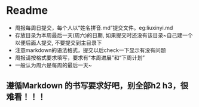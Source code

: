 # Readme
+ 周报每周日提交，每个人以“姓名拼音.md”提交文件。eg:liuxinyi.md
+ 存放目录为本周最后一天(周六)的日期, 如果提交时还没有该目录~自己建一个以便后面人提交, 不要提交到主目录下
+ 注意markdown的语法格式，提交以后check一下显示有没有问题
+ 周报请按格式要求填写，要求有“本周进展”和“下周计划”
+ 一般认为周六是每周的最后一天~
## 遵循Markdown 的书写要求好吧，别全部h2 h3，很难看！！！

